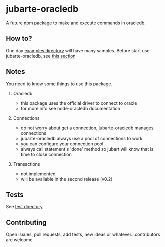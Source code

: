 # jubarte-oracledb
A future npm package to make and execute commands in oracledb.

## How to?
One day [examples directory](examples) will have many samples. Before start use jubarte-oracledb, see [this section](##Notes)

## Notes
You need to know some things to use this package.

1. Oracledb
   * this package uses the official driver to connect to oracle
   * for more info see node-oracledb documentation

2. Connections
    * do not worry about get a connection, jubarte-oracledb manages connections
    * jubarte-oracledb always use a pool of connections to work
    * you can configure your connection pool
    * always call statement's 'done' method so jubart will know that is time to close connection

3. Transactions
    * not implemented
    * will be avaliable in the second release (v0.2)

## Tests
See [test directory](test/).

## Contributing
Open issues, pull requests, add tests, new ideas or whatever...contributors are welcome.